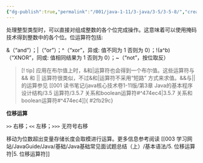 ```yaml
---
{"dg-publish":true,"permalink":"/001/java-1-11/3-java/3-5/3-5-8/","created":"2024-04-15T14:20:10.898+08:00","updated":"2024-06-01T10:43:25.296+08:00"}
---
```


处理整型类型时，可以直接对组成整数的各个位完成操作。这意味着可以使用掩码技术得到整数中的各个位。位运算符包括:

&（“and”）；|（“or”）；^（“xor”，异或: 值不同为 1 否则为 0）；!(a^b)（“XNOR”，同或: 值相同结果为 1 否则为 0）；~（“not”，按位取反）

>[! tip] 应用在布尔值上时，&和|运算符也会得到一个布尔值。这些运算符与 && 和 || 运算符很类似，不过&和|运算符不采用“短路” 方式来求值。&&与||的运算参见 [[001 读书笔记/java核心技术卷1-11版/第3章 Java的基本程序设计结构/3.5 运算符/3.5.7 关系和boolean运算符#^474ec4\|3.5.7 关系和boolean运算符#^474ec4]]{ #2fb29c}


**位移运算**

`>>` 右移；`<<` 左移；`>>>` 无符号右移

移动为位数超出变量存储长度会取模进行运算。更多信息参考阅读 [[003 学习网站/JavaGuide/Java/基础/Java基础常见面试题总结（上）/基本语法/5. 位移运算符\|5. 位移运算符]]